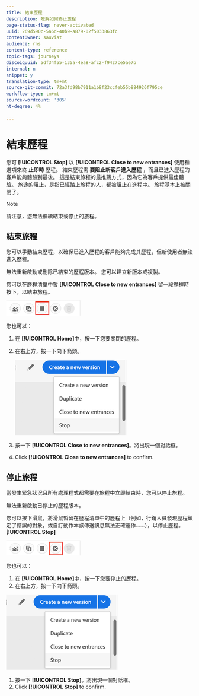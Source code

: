 ```yaml
---
title: 結束歷程
description: 瞭解如何終止旅程
page-status-flag: never-activated
uuid: 269d590c-5a6d-40b9-a879-02f5033863fc
contentOwner: sauviat
audience: rns
content-type: reference
topic-tags: journeys
discoiquuid: 5df34f55-135a-4ea8-afc2-f9427ce5ae7b
internal: n
snippet: y
translation-type: tm+mt
source-git-commit: 72a3fd98b7911a1b8f23ccfeb55b884926f795ce
workflow-type: tm+mt
source-wordcount: '305'
ht-degree: 4%

---
```



# 結束歷程

您可 **[!UICONTROL Stop]** 以 **[!UICONTROL Close to new entrances]** 使用和選項來終 **止即時** 歷程。 結束歷程需 **要阻止新客戶進入歷程** ，而且已進入歷程的客戶能夠體驗到最後。 這是結束旅程的最推薦方式，因為它為客戶提供最佳體驗。 旅途的阻止，是指已經踏上旅程的人，都被阻止在進程中。 旅程基本上被關閉了。

>[!NOTE]
>
>請注意，您無法繼續結束或停止的旅程。

## 結束旅程

您可以手動結束歷程，以確保已進入歷程的客戶能夠完成其歷程，但新使用者無法進入歷程。

無法重新啟動或刪除已結束的歷程版本。 您可以建立新版本或複製。

您可以在歷程清單中暫 **[!UICONTROL Close to new entrances]** 留一段歷程時按下，以結束旅程。

![](../assets/do-not-localize/journey-finish-quick-action.png)

您也可以：

1. 在 **[!UICONTROL Home]**&#x200B;中，按一下您要關閉的歷程。
1. 在右上方，按一下向下箭頭。

   ![](../assets/finish_drop_down_list.png)

1. 按一下 **[!UICONTROL Close to new entrances]**。將出現一個對話框。
1. Click **[!UICONTROL Close to new entrances]** to confirm.

## 停止旅程

當發生緊急狀況且所有處理程式都需要在旅程中立即結束時，您可以停止旅程。

無法重新啟動已停止的歷程版本。

您可以按下滑鼠，將滑鼠暫留在歷程清單中的歷程上（例如，行銷人員發現歷程鎖定了錯誤的對象，或自訂動作本該傳送訊息無法正確運作……），以停止歷程。 **[!UICONTROL Stop]**

![](../assets/do-not-localize/journey-stop-quick-action.png)

您也可以：

1. 在 **[!UICONTROL Home]**&#x200B;中，按一下您要停止的歷程。
1. 在右上方，按一下向下箭頭。

![](../assets/finish_drop_down_list.png)

1. 按一下 **[!UICONTROL Stop]**。將出現一個對話框。
1. Click **[!UICONTROL Stop]** to confirm.
